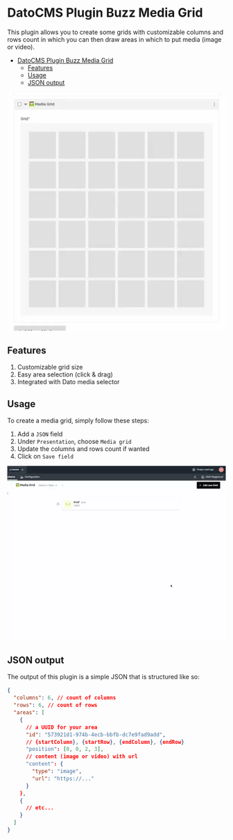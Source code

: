 # DatoCMS Plugin Buzz Media Grid

This plugin allows you to create some grids with customizable columns and rows count in which you can then draw areas in which to put media (image or video).

- [DatoCMS Plugin Buzz Media Grid](#datocms-plugin-buzz-media-grid)
  - [Features](#features)
  - [Usage](#usage)
  - [JSON output](#json-output)

![DatoCMS Plugin Buzz Media Grid Preview](./docs//datocms-plugin-buzz-media-grid-preview.webp)

## Features

1. Customizable grid size
2. Easy area selection (click & drag)
3. Integrated with Dato media selector

## Usage

To create a media grid, simply follow these steps:

1. Add a `JSON` field
2. Under `Presentation`, choose `Media grid`
3. Update the columns and rows count if wanted
4. Click on `Save field`

![DatoCMS Plugin Buzz Media Grid Configuration](./docs//datocms-plugin-buzz-media-grid-configuration.webp)

## JSON output

The output of this plugin is a simple JSON that is structured like so:

```json
{
  "columns": 6, // count of columns
  "rows": 6, // count of rows
  "areas": [
    {
      // a UUID for your area
      "id": "573921d1-974b-4ecb-bbfb-dc7e9fad9add",
      // {startColumn}, {startRow}, {endColumn}, {endRow}
      "position": [0, 0, 2, 3],
      // content (image or video) with url
      "content": {
        "type": "image",
        "url": "https://..."
      }
    },
    {
      // etc...
    }
  ]
}
```
